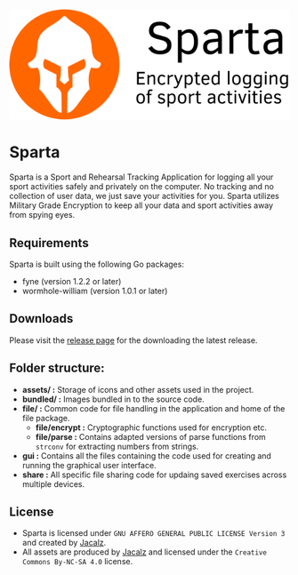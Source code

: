 <p align="center">
  <br /><img
    src="assets/sparta-card-readme.png"
    alt="Sparta – Sport and Rehearsal Tracking Application"
  />
</p>

# Sparta

Sparta is a Sport and Rehearsal Tracking Application for logging all your sport activities safely and privately on the computer. No tracking and no collection of user data, we just save your activities for you. Sparta utilizes Military Grade Encryption to keep all your data and sport activities away from spying eyes.

## Requirements

Sparta is built using the following Go packages:

- fyne (version 1.2.2 or later)
- wormhole-william (version 1.0.1 or later)

## Downloads

Please visit the [release page](https://github.com/Jacalz/sparta/releases) for the downloading the latest release.

## Folder structure:
- **assets/ :** Storage of icons and other assets used in the project.
- **bundled/ :** Images bundled in to the source code.
- **file/ :** Common code for file handling in the application and home of the file package.
  - **file/encrypt :** Cryptographic functions used for encryption etc.
  - **file/parse :** Contains adapted versions of parse functions from `strconv` for extracting numbers from strings.
- **gui :** Contains all the files containing the code used for creating and running the graphical user interface.
- **share :** All specific file sharing code for updaing saved exercises across multiple devices.
  
## License
- Sparta is licensed under `GNU AFFERO GENERAL PUBLIC LICENSE Version 3` and created by [Jacalz](https://github.com/jacalz).
- All assets are produced by [Jacalz](https://github.com/jacalz) and licensed under the `Creative Commons By-NC-SA 4.0` license.
